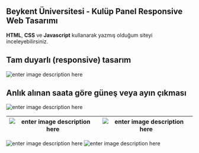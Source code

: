 ﻿

## Beykent Üniversitesi - Kulüp Panel Responsive Web Tasarımı

**HTML**, **CSS** ve **Javascript** kullanarak yazmış olduğum siteyi inceleyebilirsiniz.  

## Tam duyarlı (responsive) tasarım

![enter image description here](https://imgyukle.com/f/2021/12/26/onpnhj.png)
## Anlık alınan saata göre güneş veya ayın çıkması 
![enter image description here](https://imgyukle.com/f/2021/12/26/onmVyP.gif)


|![enter image description here](https://imgyukle.com/f/2021/12/26/onmnhq.gif)  |  ![enter image description here](https://imgyukle.com/f/2021/12/26/onmE4N.gif)
|--|--|


![enter image description here](https://imgyukle.com/f/2021/12/26/onpJlo.png)
![enter image description here](https://imgyukle.com/f/2021/12/26/onprEU.png)






